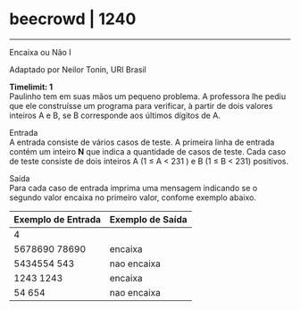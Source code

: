 # beecrowd | 1240
---------------------------------------------------------------- 
<p>Encaixa ou Não I</p>
<p>Adaptado por Neilor Tonin, URI  Brasil</p>

<strong>Timelimit: 1</strong> <br/>
Paulinho tem em suas mãos um pequeno problema. A professora lhe pediu que ele construísse um programa para verificar, à partir de dois valores inteiros A e B, se B corresponde aos últimos dígitos de A.

Entrada </br>
A entrada consiste de vários casos de teste. A primeira linha de entrada contém um inteiro **N** que indica a quantidade de casos de teste. Cada caso de teste consiste de dois inteiros A (1 ≤ A < 231 ) e B (1 ≤ B < 231) positivos.

Saída </br>
Para cada caso de entrada imprima uma mensagem indicando se o segundo valor encaixa no primeiro valor, confome exemplo abaixo.

| Exemplo de Entrada | Exemplo de Saída |
|--------------------|------------------| 
| 4                  |                  |  
| 5678690 78690      | encaixa          |
| 5434554 543        | nao encaixa      |
| 1243    1243       | encaixa          |
| 54      654        | nao encaixa      |

